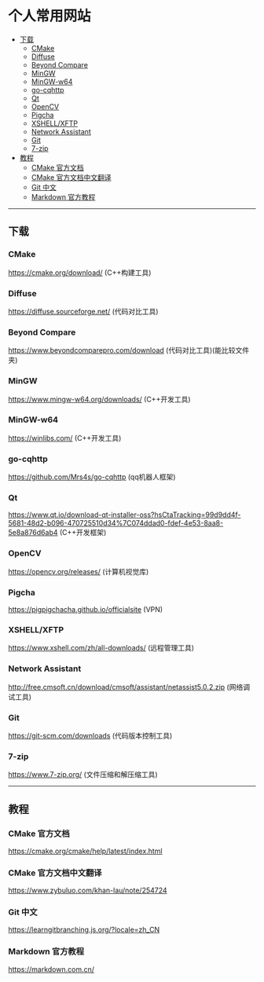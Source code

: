 # 个人常用网站

* [下载](#下载)
    * [CMake](#cmake)
    * [Diffuse](#diffuse)
    * [Beyond Compare](#beyond-compare)
    * [MinGW](#mingw)
    * [MinGW-w64](#mingw-w64)
    * [go-cqhttp](#go-cqhttp)
    * [Qt](#qt)
    * [OpenCV](#opencv)
    * [Pigcha](#pigcha)
    * [XSHELL/XFTP](#xshellxftp)
    * [Network Assistant](#network-assistant)
    * [Git](#git)
    * [7-zip](#7-zip)
* [教程](#教程)
    * [CMake 官方文档](#cmake-官方文档)
    * [CMake 官方文档中文翻译](#cmake-官方文档中文翻译)
    * [Git 中文](#git-中文)
    * [Markdown 官方教程](#markdown-官方教程)

---

## 下载

### CMake
https://cmake.org/download/ (C++构建工具)

### Diffuse
https://diffuse.sourceforge.net/ (代码对比工具)

### Beyond Compare
https://www.beyondcomparepro.com/download (代码对比工具)(能比较文件夹)

### MinGW
https://www.mingw-w64.org/downloads/ (C++开发工具)

### MinGW-w64
https://winlibs.com/ (C++开发工具)

### go-cqhttp
https://github.com/Mrs4s/go-cqhttp (qq机器人框架)

### Qt
https://www.qt.io/download-qt-installer-oss?hsCtaTracking=99d9dd4f-5681-48d2-b096-470725510d34%7C074ddad0-fdef-4e53-8aa8-5e8a876d6ab4 (C++开发框架)

### OpenCV
https://opencv.org/releases/ (计算机视觉库)

### Pigcha
https://pigpigchacha.github.io/officialsite (VPN)

### XSHELL/XFTP
https://www.xshell.com/zh/all-downloads/ (远程管理工具)

### Network Assistant
http://free.cmsoft.cn/download/cmsoft/assistant/netassist5.0.2.zip (网络调试工具)

### Git
https://git-scm.com/downloads (代码版本控制工具)

### 7-zip
https://www.7-zip.org/ (文件压缩和解压缩工具)

---

## 教程

### CMake 官方文档
https://cmake.org/cmake/help/latest/index.html

### CMake 官方文档中文翻译
https://www.zybuluo.com/khan-lau/note/254724

### Git 中文
https://learngitbranching.js.org/?locale=zh_CN

### Markdown 官方教程
https://markdown.com.cn/